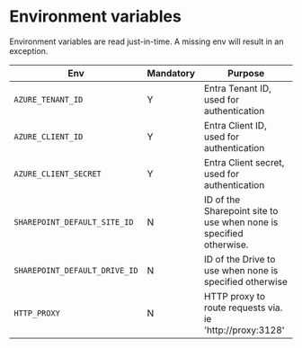 # Environment variables
Environment variables are read just-in-time. A missing env will result in an exception.

| Env                           | Mandatory | Purpose                                                            |
| ----------------------------- | --------- | ------------------------------------------------------------------ |
| `AZURE_TENANT_ID`             | Y         | Entra Tenant ID, used for authentication                           |
| `AZURE_CLIENT_ID`             | Y         | Entra Client ID, used for authentication                           |
| `AZURE_CLIENT_SECRET`         | Y         | Entra Client secret, used for authentication                       |
| `SHAREPOINT_DEFAULT_SITE_ID`  | N         | ID of the Sharepoint site to use when none is specified otherwise. |
| `SHAREPOINT_DEFAULT_DRIVE_ID` | N         | ID of the Drive  to use when none is specified otherwise           |
| `HTTP_PROXY`                  | N         | HTTP proxy to route requests via. ie 'http://proxy:3128'           |